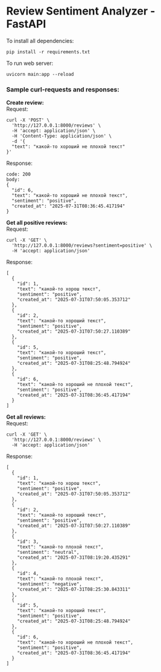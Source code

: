 # Review Sentiment Analyzer - FastAPI

To install all dependencies:
```commandline
pip install -r requirements.txt
```

To run web server:
```commandline
uvicorn main:app --reload
```

### Sample curl-requests and responses:

<b>Create review:</b>
<br>
Request:
```commandline
curl -X 'POST' \
  'http://127.0.0.1:8000/reviews' \
  -H 'accept: application/json' \
  -H 'Content-Type: application/json' \
  -d '{
  "text": "какой-то хороший не плохой текст"
}'
```
Response:
```
code: 200
body:
{
  "id": 6,
  "text": "какой-то хороший не плохой текст",
  "sentiment": "positive",
  "created_at": "2025-07-31T08:36:45.417194"
}
```

<b>Get all positive reviews:</b>
<br>
Request:
```commandline
curl -X 'GET' \
  'http://127.0.0.1:8000/reviews?sentiment=positive' \
  -H 'accept: application/json'
```
Response:
```
[
  {
    "id": 1,
    "text": "какой-то хорош текст",
    "sentiment": "positive",
    "created_at": "2025-07-31T07:50:05.353712"
  },
  {
    "id": 2,
    "text": "какой-то хороший текст",
    "sentiment": "positive",
    "created_at": "2025-07-31T07:50:27.110389"
  },
  {
    "id": 5,
    "text": "какой-то хороший текст",
    "sentiment": "positive",
    "created_at": "2025-07-31T08:25:48.794924"
  },
  {
    "id": 6,
    "text": "какой-то хороший не плохой текст",
    "sentiment": "positive",
    "created_at": "2025-07-31T08:36:45.417194"
  }
]
```
<b>Get all reviews:</b>
<br>
Request:
```commandline
curl -X 'GET' \
  'http://127.0.0.1:8000/reviews' \
  -H 'accept: application/json'
```
Response:
```
[
  {
    "id": 1,
    "text": "какой-то хорош текст",
    "sentiment": "positive",
    "created_at": "2025-07-31T07:50:05.353712"
  },
  {
    "id": 2,
    "text": "какой-то хороший текст",
    "sentiment": "positive",
    "created_at": "2025-07-31T07:50:27.110389"
  },
  {
    "id": 3,
    "text": "какой-то плохой текст",
    "sentiment": "neutral",
    "created_at": "2025-07-31T08:19:20.435291"
  },
  {
    "id": 4,
    "text": "какой-то плохой текст",
    "sentiment": "negative",
    "created_at": "2025-07-31T08:25:30.843311"
  },
  {
    "id": 5,
    "text": "какой-то хороший текст",
    "sentiment": "positive",
    "created_at": "2025-07-31T08:25:48.794924"
  },
  {
    "id": 6,
    "text": "какой-то хороший не плохой текст",
    "sentiment": "positive",
    "created_at": "2025-07-31T08:36:45.417194"
  }
]
```
